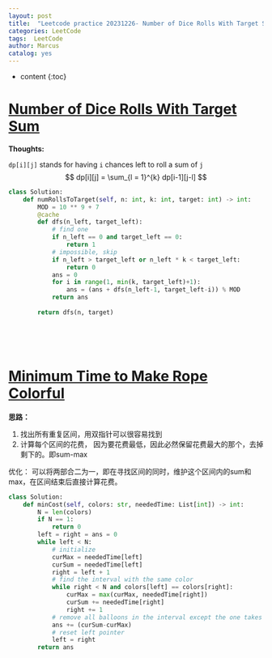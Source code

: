 ```yaml
---
layout: post
title:  "Leetcode practice 20231226- Number of Dice Rolls With Target Sum"
categories: LeetCode
tags:  LeetCode
author: Marcus
catalog: yes
---
```


* content
{:toc}

# [Number of Dice Rolls With Target Sum](https://leetcode.com/problems/number-of-dice-rolls-with-target-sum/description/)

**Thoughts:**

`dp[i][j]` stands for having `i` chances left to roll a sum of `j`
$$
dp[i][j] = \sum_{l = 1}^{k} dp[i-1][j-l]
$$

```python
class Solution:
    def numRollsToTarget(self, n: int, k: int, target: int) -> int:
        MOD = 10 ** 9 + 7
        @cache
        def dfs(n_left, target_left):
            # find one
            if n_left == 0 and target_left == 0:
                return 1
            # impossible, skip
            if n_left > target_left or n_left * k < target_left:
                return 0
            ans = 0
            for i in range(1, min(k, target_left)+1):
                ans = (ans + dfs(n_left-1, target_left-i)) % MOD
            return ans
        
        return dfs(n, target)
```

&nbsp;

&nbsp;



# [Minimum Time to Make Rope Colorful](https://leetcode.com/problems/minimum-time-to-make-rope-colorful/)

**思路：**
1. 找出所有重复区间，用双指针可以很容易找到
2. 计算每个区间的花费， 因为要花费最低，因此必然保留花费最大的那个，去掉剩下的。即sum-max

优化：
可以将两部合二为一，即在寻找区间的同时，维护这个区间内的sum和max，在区间结束后直接计算花费。

```python
class Solution:
    def minCost(self, colors: str, neededTime: List[int]) -> int:
        N = len(colors)
        if N == 1:
            return 0
        left = right = ans = 0 
        while left < N:
            # initialize 
            curMax = neededTime[left]
            curSum = neededTime[left]
            right = left + 1
            # find the interval with the same color
            while right < N and colors[left] == colors[right]:
                curMax = max(curMax, neededTime[right])
                curSum += neededTime[right]
                right += 1
            # remove all balloons in the interval except the one takes longest time to remove
            ans += (curSum-curMax)
            # reset left pointer
            left = right
        return ans
            
```

